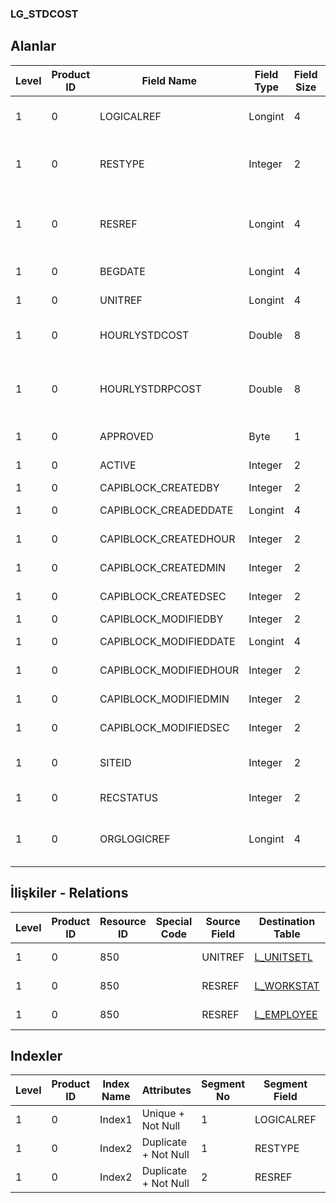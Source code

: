 ### LG_STDCOST

## Alanlar

**Level**|**Product ID**|**Field Name**|**Field Type**|**Field Size**|**Field Offset**|**Türkçe Açıklama**|**Expression**
-----|-----|-----|-----|-----|-----|-----|-----
1|0|LOGICALREF|Longint|4|0|Standart maliyet log. Ref.|Standard Cost Logical Reference
1|0|RESTYPE|Integer|2|4|Kaynak Tipi ; 1 Çalışan; 8 İş istasyonu|Resource Type ;1 Employee;8 Workstation
1|0|RESREF|Longint|4|6|Kaynak ref. (çalışan veya iş istasyonu)|Resource Reference (Employee Or Workstation)
1|0|BEGDATE|Longint|4|10|Başlangıç tarihi|Start Date
1|0|UNITREF|Longint|4|14|Birim referansı|Unit Reference
1|0|HOURLYSTDCOST|Double|8|18|Saatlik Standart Maliyet|Hourly Standard Cost
1|0|HOURLYSTDRPCOST|Double|8|26|Saatlik Standart Maliyet (RD)|Hourly Standard Cost (Reporting Currency)
1|0|APPROVED|Byte|1|34|Onay Bilgisi|Approval Info
1|0|ACTIVE|Integer|2|35|Kullanım durumu|Usage Status
1|0|CAPIBLOCK_CREATEDBY|Integer|2|37|Oluşturan|Created By
1|0|CAPIBLOCK_CREADEDDATE|Longint|4|39|Oluşturulma Tarihi|Created Date
1|0|CAPIBLOCK_CREATEDHOUR|Integer|2|43|Oluşturulma Saati|Created Hour
1|0|CAPIBLOCK_CREATEDMIN|Integer|2|45|Oluşturulma Dakikası|Created Minute
1|0|CAPIBLOCK_CREATEDSEC|Integer|2|47|Oluşturulma Saniyesi|Created Second
1|0|CAPIBLOCK_MODIFIEDBY|Integer|2|49|Değiştiren|Modified By
1|0|CAPIBLOCK_MODIFIEDDATE|Longint|4|51|Değiştirilme Tarihi|Modified Date
1|0|CAPIBLOCK_MODIFIEDHOUR|Integer|2|55|Değiştirilme Saati|Modified Hour
1|0|CAPIBLOCK_MODIFIEDMIN|Integer|2|57|Değiştirilme Dakikası|Modified Minute
1|0|CAPIBLOCK_MODIFIEDSEC|Integer|2|59|Değiştirilme Saniyesi|Modified Second
1|0|SITEID|Integer|2|61|Veri Merkezi|Data Processing Site
1|0|RECSTATUS|Integer|2|63|Kayıt Durumu|Record Status
1|0|ORGLOGICREF|Longint|4|65|Orijinal Kayıt Log. Ref.|Original Record Logical Reference

## İlişkiler - Relations
**Level**|**Product ID**|**Resource ID**|**Special Code**|**Source Field**|**Destination Table**|**Destination Field**|**Relation Type**|**Extra Condition**
-----|-----|-----|-----|-----|-----|-----|-----|-----
1|0|850||UNITREF|[L_UNITSETL](../LG_UNITSETL "L_UNITSETL")|LOGICALREF|one-to-one|
1|0|850||RESREF|[L_WORKSTAT](../LG_WORKSTAT "L_WORKSTAT")|LOGICALREF|one-to-one|RESTYPE = 8
1|0|850||RESREF|[L_EMPLOYEE](../LG_EMPLOYEE "L_EMPLOYEE")|LOGICALREF|one-to-one|RESTYPE = 1

## Indexler
**Level**|**Product ID**|**Index Name**|**Attributes**|**Segment No**|**Segment Field**|**Sense**
-----|-----|-----|-----|-----|-----|-----
1|0|Index1|Unique + Not Null|1|LOGICALREF|Ascending
1|0|Index2|Duplicate + Not Null|1|RESTYPE|Ascending
1|0|Index2|Duplicate + Not Null|2|RESREF|Ascending
